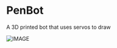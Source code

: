 # PenBot
A 3D printed bot that uses servos to draw


![IMAGE](https://adestefawp.files.wordpress.com/2016/01/penbot.png)
